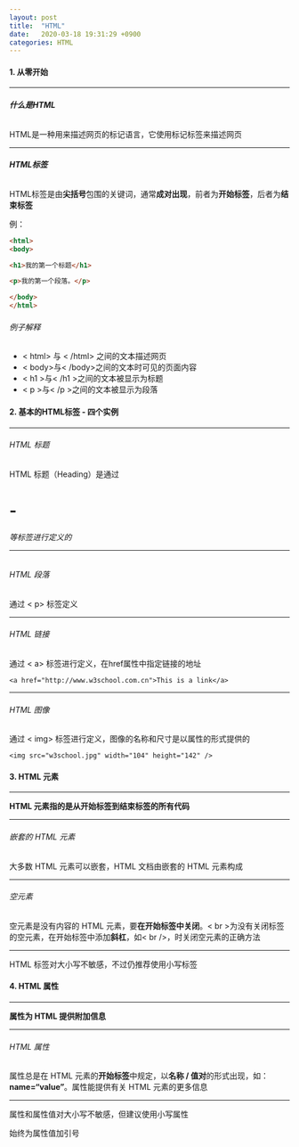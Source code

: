 ```yaml
---
layout: post
title:  "HTML"
date:   2020-03-18 19:31:29 +0900
categories: HTML
---
```



#### 1. 从零开始

***

###### **什么是HTML**

HTML是一种用来描述网页的标记语言，它使用标记标签来描述网页

***

###### **HTML标签**

HTML标签是由**尖括号**包围的关键词，通常**成对出现**，前者为**开始标签**，后者为**结束标签**

例：

```html
<html>
<body>

<h1>我的第一个标题</h1>

<p>我的第一个段落。</p>

</body>
</html>
```

###### 例子解释

* < html> 与 < /html> 之间的文本描述网页
* < body>与< /body>之间的文本时可见的页面内容
* < h1 >与< /h1 >之间的文本被显示为标题
* < p >与< /p >之间的文本被显示为段落





#### 2. 基本的HTML标签 - 四个实例

***

###### HTML 标题

HTML 标题（Heading）是通过 <h1> - <h6> 等标签进行定义的

***

###### HTML 段落

通过 < p> 标签定义

***

###### HTML 链接

通过 < a> 标签进行定义，在href属性中指定链接的地址

```
<a href="http://www.w3school.com.cn">This is a link</a>
```

***

###### HTML 图像

通过 < img> 标签进行定义，图像的名称和尺寸是以属性的形式提供的

```
<img src="w3school.jpg" width="104" height="142" />
```



#### 3. HTML 元素

***

**HTML 元素指的是从开始标签到结束标签的所有代码**

***

###### 嵌套的 HTML 元素

大多数 HTML 元素可以嵌套，HTML 文档由嵌套的 HTML 元素构成

***

###### 空元素

空元素是没有内容的 HTML 元素，要**在开始标签中关闭**。< br >为没有关闭标签的空元素，在开始标签中添加**斜杠**，如< br />，时关闭空元素的正确方法

***

HTML 标签对大小写不敏感，不过仍推荐使用小写标签



#### 4. HTML 属性

***

**属性为 HTML 提供附加信息**

***

###### HTML 属性

属性总是在 HTML 元素的**开始标签**中规定，以**名称 / 值对**的形式出现，如：**name=“value”**。属性能提供有关 HTML 元素的更多信息

***

属性和属性值对大小写不敏感，但建议使用小写属性

始终为属性值加引号